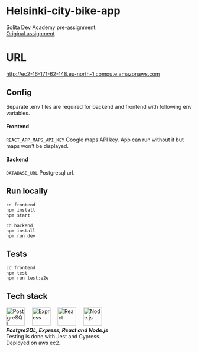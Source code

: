 # Helsinki-city-bike-app
Solita Dev Academy pre-assignment.  
[Original assignment](https://github.com/solita/dev-academy-2022-fall-exercise)

# URL
http://ec2-16-171-62-148.eu-north-1.compute.amazonaws.com

## Config
Separate .env files are required for backend and frontend with following env variables.
#### Frontend   
`REACT_APP_MAPS_API_KEY` Google maps API key. App can run without it but maps won't be displayed.   
#### Backend    
`DATABASE_URL` Postgresql url.

## Run locally 
```
cd frontend
npm install
npm start
```     
```
cd backend
npm install
npm run dev
```  
## Tests
```
cd frontend
npm test
npm run test:e2e 
```   

## Tech stack
<a href="https://www.postgresql.org/" title="PostgreSQL"><img src="https://github.com/get-icon/geticon/raw/master/icons/postgresql.svg" alt="PostgreSQL" width="50px" height="50px"></a> &nbsp; &nbsp; <a href="https://expressjs.com/" title="Express"><img src="https://github.com/get-icon/geticon/raw/master/icons/express.svg" alt="Express" width="50px" height="50px"></a> &nbsp; &nbsp; <a href="https://reactjs.org/" title="React"><img src="https://github.com/get-icon/geticon/raw/master/icons/react.svg" alt="React" width="50px" height="50px"></a> &nbsp; &nbsp; <a href="https://nodejs.org/" title="Node.js"><img src="https://github.com/get-icon/geticon/raw/master/icons/nodejs-icon.svg" alt="Node.js" width="50px" height="50px"></a>    
***PostgreSQL, Express, React and Node.js***   
Testing is done with Jest and Cypress.    
Deployed on aws ec2.



